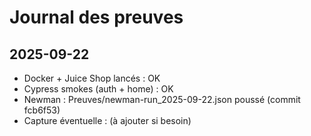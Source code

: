 # Journal des preuves

## 2025-09-22
- Docker + Juice Shop lancés : OK
- Cypress smokes (auth + home) : OK
- Newman : Preuves/newman-run_2025-09-22.json poussé (commit fcb6f53)
- Capture éventuelle : (à ajouter si besoin)
